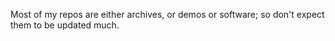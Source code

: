 Most of my repos are either archives, or demos or software; so don't expect them to be updated much.
